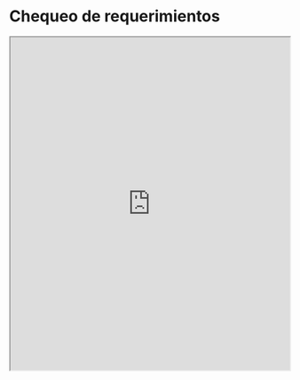 # Chequeo de requerimientos

<iframe src="https://docs.google.com/spreadsheets/d/1XrbeBULnYoLoNcXCTeQ78w-JaDDtbA19EwCzvBlA_VQ/pubhtml?widget=true&amp;headers=false" height="600" style="width: 100%;"></iframe>